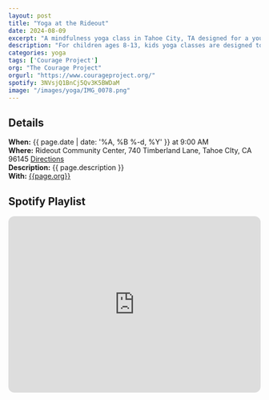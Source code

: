 ```yaml
---
layout: post
title: "Yoga at the Rideout"
date: 2024-08-09
excerpt: "A mindfulness yoga class in Tahoe City, TA designed for a younger audience with a focus on movement, breath, and mindfulness." 
description: "For children ages 8-13, kids yoga classes are designed to promote mindfullness and stress tolerance."
categories: yoga
tags: ['Courage Project']
org: "The Courage Project"
orgurl: "https://www.courageproject.org/"
spotify: 3NVsjQ1BnCj5Qv3K5BWDaM
image: "/images/yoga/IMG_0078.png" 
---
```



## Details

**When:** {{ page.date | date: '%A, %B %-d, %Y' }} at 9:00 AM       
**Where:** Rideout Community Center, 740 Timberland Lane, Tahoe CIty, CA 96145 [Directions](https://www.google.com/maps/dir//Rideout+Community+Center,+740+Timberland+Ln,+Tahoe+City,+CA+96145/@39.1296152,-120.1679397,17z/data=!4m9!4m8!1m0!1m5!1m1!1s0x809bd6040352443d:0xcc90e8ad66b8ae0c!2m2!1d-120.1651386!2d39.1295528!3e0?entry=ttu)      
**Description:** {{ page.description }}          
**With:** [{{page.org}}]({{page.orgurl}})


## Spotify Playlist

<iframe style="border-radius:12px" src="https://open.spotify.com/embed/playlist/{{ page.spotify }}?utm_source=generator" width="100%" height="352" frameBorder="0" allowfullscreen="" allow="autoplay; clipboard-write; encrypted-media; fullscreen; picture-in-picture" loading="lazy"></iframe>  

 
